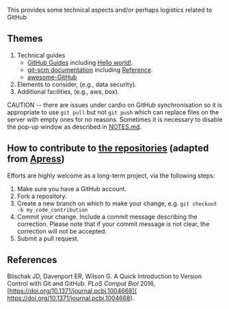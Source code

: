 This provides some technical aspects and/or perhaps logistics related to GitHub

## Themes

1. Technical guides
   * [GitHub Guides](https://guides.github.com/) including [Hello world!](https://guides.github.com/activities/hello-world/).
   * [git-scm documentation](https://git-scm.com/doc) including [Reference](https://git-scm.com/docs/).
   * [awesome-GitHub](https://github.com/Kikobeats/awesome-github)
2. Elements to consider, (e.g., data security).
3. Additional facilities, (e.g., aws, box).

CAUTION -- there are issues under cardio on GitHub synchronisation so it is appropriate to use `git pull` but not `git push` which can replace files on the server with empty ones for no reasons. Sometimes it is necessary to disable the pop-up window as described in [NOTES.md](NOTES.md).

## How to contribute to [the repositories](https://github.com/cambridge-ceu) (adapted from [Apress](https://github.com/apress))

Efforts are highly welcome as a long-term project, via the following steps:

1. Make sure you have a GitHub account.
2. Fork a repository.
3. Create a new branch on which to make your change, e.g. `git checkout -b my_code_contribution`
4. Commit your change. Include a commit message describing the correction. Please note that if your commit message is not clear, the correction will not be accepted.
5. Submit a pull request.

## References

Blischak JD, Davenport ER, Wilson G. A Quick Introduction to Version Control with Git and GitHub. *PLoS Comput Biol* 2016, [https://doi.org/10.1371/journal.pcbi.1004668]( https://doi.org/10.1371/journal.pcbi.1004668).
